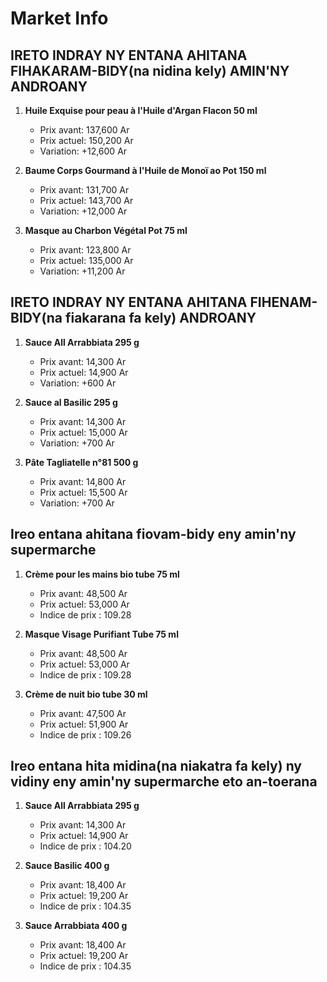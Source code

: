 # Market Info

## IRETO INDRAY NY ENTANA AHITANA FIHAKARAM-BIDY(na nidina kely) AMIN'NY ANDROANY

1. **Huile Exquise pour peau à l'Huile d'Argan Flacon 50 ml**
   - Prix avant: 137,600 Ar
   - Prix actuel: 150,200 Ar
   - Variation: +12,600 Ar

2. **Baume Corps Gourmand à l'Huile de Monoï  ao Pot 150 ml**
   - Prix avant: 131,700 Ar
   - Prix actuel: 143,700 Ar
   - Variation: +12,000 Ar

3. **Masque au Charbon Végétal Pot 75 ml**
   - Prix avant: 123,800 Ar
   - Prix actuel: 135,000 Ar
   - Variation: +11,200 Ar

## IRETO INDRAY NY ENTANA AHITANA FIHENAM-BIDY(na fiakarana fa kely) ANDROANY

1. **Sauce All Arrabbiata 295 g**
   - Prix avant: 14,300 Ar
   - Prix actuel: 14,900 Ar
   - Variation: +600 Ar

2. **Sauce al Basilic 295 g**
   - Prix avant: 14,300 Ar
   - Prix actuel: 15,000 Ar
   - Variation: +700 Ar

3. **Pâte Tagliatelle n°81 500 g**
   - Prix avant: 14,800 Ar
   - Prix actuel: 15,500 Ar
   - Variation: +700 Ar

## Ireo entana ahitana fiovam-bidy eny amin'ny supermarche

1. **Crème pour les mains bio tube 75 ml**
   - Prix avant: 48,500 Ar
   - Prix actuel: 53,000 Ar
   - Indice de prix : 109.28

2. **Masque Visage Purifiant Tube 75 ml**
   - Prix avant: 48,500 Ar
   - Prix actuel: 53,000 Ar
   - Indice de prix : 109.28

3. **Crème de nuit bio tube 30 ml**
   - Prix avant: 47,500 Ar
   - Prix actuel: 51,900 Ar
   - Indice de prix : 109.26

## Ireo entana hita midina(na niakatra fa kely) ny vidiny eny amin'ny supermarche eto an-toerana

1. **Sauce All Arrabbiata 295 g**
   - Prix avant: 14,300 Ar
   - Prix actuel: 14,900 Ar
   - Indice de prix : 104.20

2. **Sauce Basilic 400 g**
   - Prix avant: 18,400 Ar
   - Prix actuel: 19,200 Ar
   - Indice de prix : 104.35

3. **Sauce Arrabbiata 400 g**
   - Prix avant: 18,400 Ar
   - Prix actuel: 19,200 Ar
   - Indice de prix : 104.35

